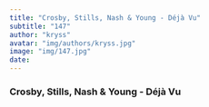 ```yaml
---
title: "Crosby, Stills, Nash & Young - Déjà Vu"
subtitle: "147"
author: "kryss"
avatar: "img/authors/kryss.jpg"
image: "img/147.jpg"
date:
---
```


### Crosby, Stills, Nash & Young - Déjà Vu
